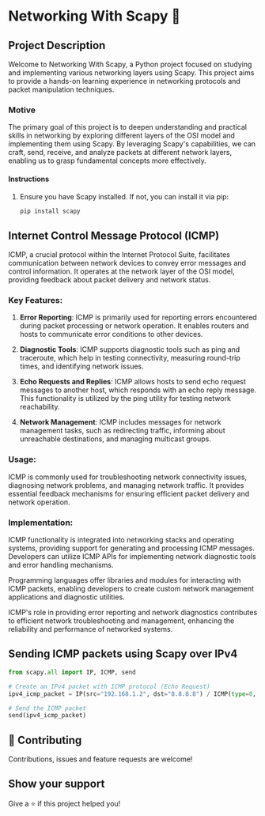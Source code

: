 # Networking With Scapy 👋

## Project Description
Welcome to Networking With Scapy, a Python project focused on studying and implementing various networking layers using Scapy. This project aims to provide a hands-on learning experience in networking protocols and packet manipulation techniques.

### Motive
The primary goal of this project is to deepen understanding and practical skills in networking by exploring different layers of the OSI model and implementing them using Scapy. By leveraging Scapy's capabilities, we can craft, send, receive, and analyze packets at different network layers, enabling us to grasp fundamental concepts more effectively.

#### Instructions
1. Ensure you have Scapy installed. If not, you can install it via pip:

    ```bash
    pip install scapy
    ```

## Internet Control Message Protocol (ICMP)

ICMP, a crucial protocol within the Internet Protocol Suite, facilitates communication between network devices to convey error messages and control information. It operates at the network layer of the OSI model, providing feedback about packet delivery and network status.

### Key Features:

1. **Error Reporting**: ICMP is primarily used for reporting errors encountered during packet processing or network operation. It enables routers and hosts to communicate error conditions to other devices.

2. **Diagnostic Tools**: ICMP supports diagnostic tools such as ping and traceroute, which help in testing connectivity, measuring round-trip times, and identifying network issues.

3. **Echo Requests and Replies**: ICMP allows hosts to send echo request messages to another host, which responds with an echo reply message. This functionality is utilized by the ping utility for testing network reachability.

4. **Network Management**: ICMP includes messages for network management tasks, such as redirecting traffic, informing about unreachable destinations, and managing multicast groups.

### Usage:

ICMP is commonly used for troubleshooting network connectivity issues, diagnosing network problems, and managing network traffic. It provides essential feedback mechanisms for ensuring efficient packet delivery and network operation.

### Implementation:

ICMP functionality is integrated into networking stacks and operating systems, providing support for generating and processing ICMP messages. Developers can utilize ICMP APIs for implementing network diagnostic tools and error handling mechanisms.

Programming languages offer libraries and modules for interacting with ICMP packets, enabling developers to create custom network management applications and diagnostic utilities.

ICMP's role in providing error reporting and network diagnostics contributes to efficient network troubleshooting and management, enhancing the reliability and performance of networked systems.

## Sending ICMP packets using Scapy over IPv4
```python
from scapy.all import IP, ICMP, send

# Create an IPv4 packet with ICMP protocol (Echo Request)
ipv4_icmp_packet = IP(src="192.168.1.2", dst="8.8.8.8") / ICMP(type=8, code=0)  # Type 8 for Echo Request, Code 0 for default

# Send the ICMP packet
send(ipv4_icmp_packet)
```

## 🤝 Contributing

Contributions, issues and feature requests are welcome!


## Show your support

Give a ⭐️ if this project helped you!
